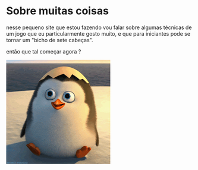 # Sobre muitas coisas

nesse pequeno site que estou fazendo vou falar sobre algumas técnicas de
um jogo que eu particularmente gosto muito, e que para iniciantes pode se tornar um "bicho de sete cabeças".

então que tal começar agora ?


![como vai](https://github.com/Lukeofwar/Sobre-muitas-coisas/blob/main/72a3a1a39d84cb3305a0de4b16bdd7fc.gif)
